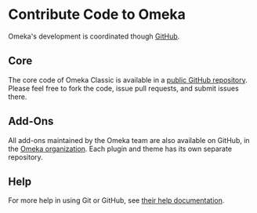 # Contribute Code to Omeka

Omeka's development is coordinated though [GitHub](http://github.com).

## Core

The core code of Omeka Classic is available in a [public GitHub repository](http://github.com/omeka/Omeka). Please feel free to fork the code, issue pull requests, and submit issues there.

## Add-Ons

All add-ons maintained by the Omeka team are also available on GitHub, in the [Omeka organization](http://github.com/omeka). Each plugin and theme has its own separate repository.

## Help 

For more help in using Git or GitHub, see [their help documentation](http://help.github.com).

